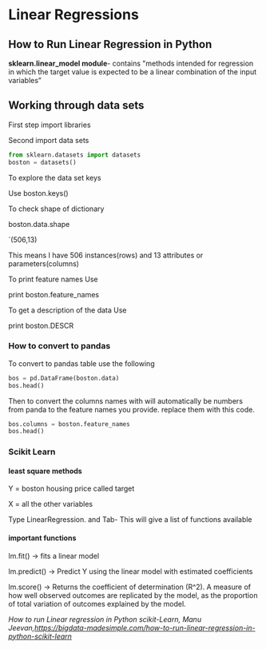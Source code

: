 # Linear Regressions

## How to Run Linear Regression in Python

**sklearn.linear_model module**- contains "methods intended for regression in which the target value is expected to be a linear combination of the input variables”

## Working through data sets

First step import libraries

Second import data sets

```Python
from sklearn.datasets import datasets
boston = datasets()
```
To explore the data set keys

Use boston.keys()

To check shape of dictionary

boston.data.shape

`(506,13)

This means I have 506 instances(rows) and 13 attributes or parameters(columns)

To print feature names Use

print boston.feature_names

To get a description of the data Use

print boston.DESCR

### How to convert to pandas

To convert to pandas table use the following

```Python
bos = pd.DataFrame(boston.data)
bos.head()
```

Then to convert the columns names with will automatically be numbers from panda to the feature names you provide. replace them with this code.

```Python
bos.columns = boston.feature_names
bos.head()
```

### Scikit Learn

####  least square methods


Y = boston housing price called target

X = all the other variables


Type LinearRegression. and Tab-  This will give a list of functions available

#### important functions

lm.fit() -> fits a linear model

lm.predict() -> Predict Y using the linear model with estimated coefficients

lm.score() -> Returns the coefficient of determination (R^2). A measure of how well observed outcomes are replicated by the model, as the proportion of total variation of outcomes explained by the model.

<cite>How to run Linear regression in Python scikit-Learn, Manu Jeevan,https://bigdata-madesimple.com/how-to-run-linear-regression-in-python-scikit-learn</cite>
